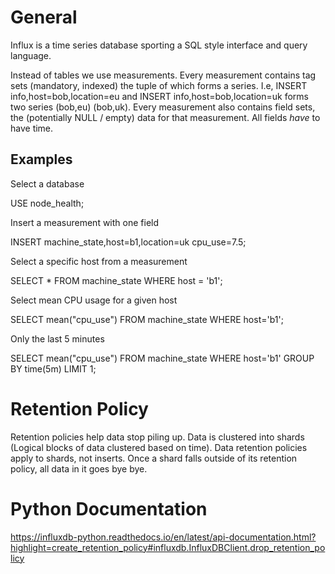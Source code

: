 # General

Influx is a time series database sporting a SQL style interface and query language.

Instead of tables we use measurements.
Every measurement contains tag sets (mandatory, indexed) the tuple of which forms a series. I.e, INSERT info,host=bob,location=eu and INSERT info,host=bob,location=uk forms two series (bob,eu) (bob,uk).
Every measurement also contains field sets, the (potentially NULL / empty) data for that measurement.
All fields *have* to have time.

## Examples

Select a database

USE node_health; 

Insert a measurement with one field

INSERT machine_state,host=b1,location=uk cpu_use=7.5;

Select a specific host from a measurement

SELECT * FROM machine_state WHERE host = 'b1';

Select mean CPU usage for a given host

SELECT mean("cpu_use") FROM machine_state WHERE host='b1';

Only the last 5 minutes

SELECT mean("cpu_use") FROM machine_state WHERE host='b1' GROUP BY time(5m) LIMIT 1;

# Retention Policy

Retention policies help data stop piling up.
Data is clustered into shards (Logical blocks of data clustered based on time).
Data retention policies apply to shards, not inserts.
Once a shard falls outside of its retention policy, all data in it goes bye bye.


# Python Documentation

https://influxdb-python.readthedocs.io/en/latest/api-documentation.html?highlight=create_retention_policy#influxdb.InfluxDBClient.drop_retention_policy
